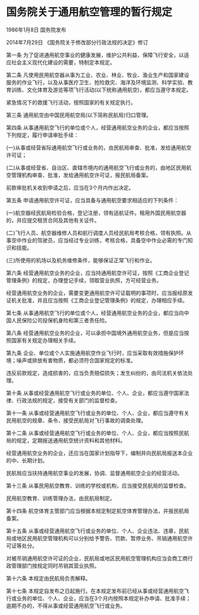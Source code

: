 # 国务院关于通用航空管理的暂行规定

1986年1月8日 国务院发布

2014年7月29日 《国务院关于修改部分行政法规的决定》修订

<!-- INFO END -->

第一条 为了促进通用航空事业的健康发展，维护公共利益，保障飞行安全，以适应社会主义现代化建设的需要，特制定本规定。

第二条 凡使用民用航空器从事为工业、农业、林业、牧业、渔业生产和国家建设服务的作业飞行，以及从事医疗卫生、抢险救灾、海洋及环境监测、科学实验、教育训练、文化体育及游览等项飞行活动(以下统称通用航空)，都应当遵守本规定。

紧急情况下的救援飞行活动，按照国家的有关规定执行。

第三条 通用航空由中国民用航空局(以下简称民航局)归口管理。

第四条 从事通用航空飞行的单位或个人，经营通用航空业务的企业，都应当按照下列规定，履行申请审批手续：

(一)从事或经营省际通用航空飞行或业务的，由民航局审查、批准，发给通用航空许可证；

(二)从事或经营省、自治区、直辖市境内的通用航空飞行或业务的，由地区民用航空管理机构审查、批准，发给通用航空许可证，报民航局备案。

前款审批机关收到申请之后，应当在3个月内作出决定。

第五条 申请通用航空许可证，应当具备与通用航空要求相适应的下列条件：

(一)航空器经民航局检验合格，登记注册，领有适航证件。租用外国民用航空器的，并应提交租赁合同及其他有关证件。

(二)飞行人员、航空器维修人员和航行调度人员经民航局考核合格，领有执照。从事空中作业的驾驶员，应当经过专业训练，考核合格，具备空中作业必需的专门知识和技能。

(三)所使用的机场以及机务维修条件，能够保证正常飞行和作业。

第六条 经营通用航空业务的企业，应当持通用航空许可证，按照《工商企业登记管理条例》的规定，办理登记手续，领取营业执照，方可经营业务。

经营通用航空业务的企业，需要变更通用航空许可证载明的事项时，应当报经原发证机关批准，并且应当按照《工商企业登记管理条例》的规定，办理相应手续。

第七条 从事通用航空飞行的单位或个人，经营通用航空业务的企业，都应当向中国人民保险公司投保机身险和第三者责任险。

第八条 经营通用航空业务的企业，可以承担中国境外通用航空业务，但是应当按照国家有关规定办理相关手续。

第九条 企业、单位或个人实施通用航空作业飞行时，应当采取有效措施保护环境；噪声或排放有害物质，都必须符合国家规定的标准。

违反前款规定，造成损害的，应当负责赔偿损失；发生纠纷的，由司法机关依法处理。

第十条 从事或经营通用航空飞行或业务的单位、个人、企业，都应当遵守国家法律、行政法规的规定，接受有关部门的监督检查。

第十一条 从事或经营通用航空飞行或业务的单位、个人、企业，都应当遵守有关民用航空的规章、条令，接受民航局对飞行事故的调查处理。

第十二条 从事或经营通用航空飞行或业务的单位、个人、企业，都应当按照民航局的规定，定期报送通用航空统计资料和其他材料。

经营通用航空业务的企业，还应当在国家计划指导下，编制并向民航局报送本企业的中、长期计划。

民航局应当扶持通用航空事业的发展，协调、监督通用航空企业的经营活动。

第十三条 从事民用航空教育、训练的学校或机构，应当接受民航局的监督检查。

民用航空教育、训练管理办法，由民航局制定。

第十四条 航空体育主管部门应当根据本规定制定航空体育管理办法，并报民航局备案。

第十五条 从事或经营通用航空飞行或业务的单位、个人、企业违法、违章，民航局或地区民用航空管理机构可以分别给予警告、罚款、暂停业务、吊销通用航空许可证等处分。

对被吊销通用航空许可证的企业，民航局或地区民用航空管理机构应当会商工商行政管理部门按规定同时吊销其营业执照。

第十六条 本规定由民航局负责解释。

第十七条 本规定自发布之日起施行。在本规定发布前已经从事或经营通用航空飞行或业务的单位、个人、企业，应当在3个月内按照本规定补办申请、批准手续；逾期不办的，不得从事或经营通用航空飞行或业务。

